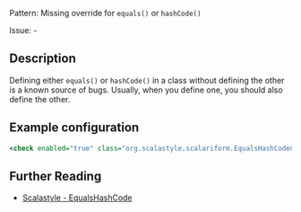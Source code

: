 Pattern: Missing override for `equals()` or `hashCode()`

Issue: -

## Description

Defining either `equals()` or `hashCode()` in a class without defining the other is a known source of bugs. Usually, when you define one, you should also define the other.

## Example configuration

```xml
<check enabled="true" class="org.scalastyle.scalariform.EqualsHashCodeChecker" level="warning"/>
```
<a name="org_scalastyle_scalariform_FieldNamesChecker" />

## Further Reading

* [Scalastyle - EqualsHashCode](https://scalastyle.beautiful-scala.com/rules-1.5.0.html#org_scalastyle_scalariform_EqualsHashCodeChecker)